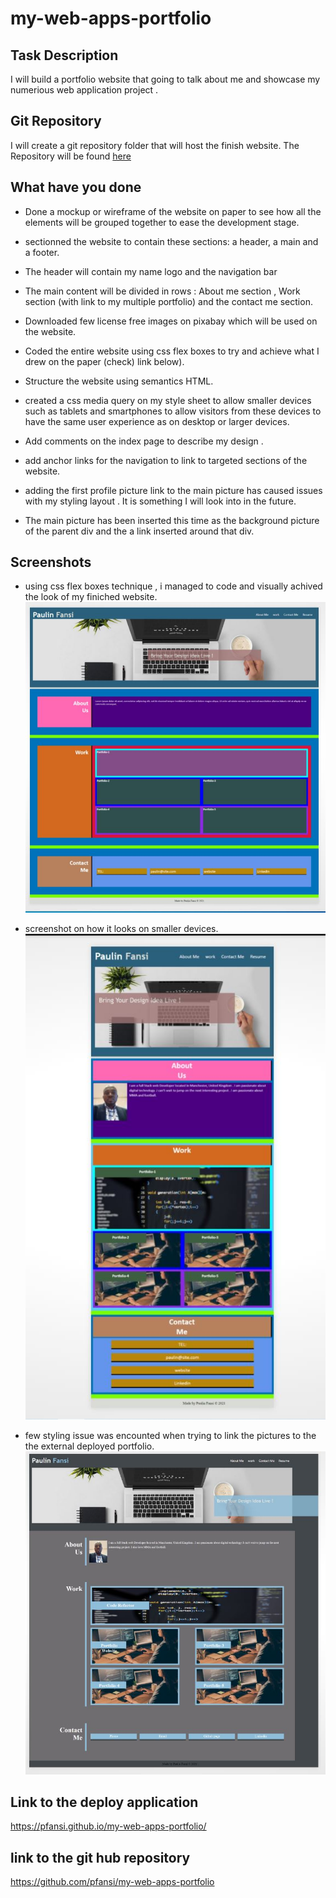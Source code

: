 # my-web-apps-portfolio

## Task Description

I will build a portfolio website that going to talk about me and showcase my numerious web application project .

## Git Repository

I will create a git repository folder that will host the finish website. The Repository will be found [here](https://github.com/pfansi/my-web-apps-portfolio)

## What have you done

- Done a mockup or wireframe of the website on paper to see how all the elements will be grouped together to ease the development stage.

- sectionned the website to contain these sections: a header, a main and a footer.

- The header will contain my name logo and the navigation bar

- The main content will be divided in rows : About me section , Work section (with link to my multiple portfolio) and the contact me section.

- Downloaded few license free images on pixabay which will be used on the website.

- Coded the entire website using css flex boxes to try and achieve what I drew on the paper (check) link below).

- Structure the website using semantics HTML.

- created a css media query on my style sheet to allow smaller devices such as tablets and smartphones to allow visitors from these devices to have the same user experience as on
  desktop or larger devices.

- Add comments on the index page to describe my design .

- add anchor links for the navigation to link to targeted sections of the website.

- adding the first profile picture link to the main picture has caused issues with my styling layout . It is something I will look into in the future.

- The main picture has been inserted this time as the background picture of the parent div and the a link inserted around that div.

## Screenshots

- using css flex boxes technique , i managed to code and visually achived the look of my finiched website. ![screenshot](.\assets\images\wireframe_look.JPG)

- screenshot on how it looks on smaller devices. ![screenshot](.\assets\images\smaller_devices_screen_view.jpg)

- few styling issue was encounted when trying to link the pictures to the the external deployed portfolio. ![screenshot](.\assets\images\finished_website.jpg)

## Link to the deploy application

https://pfansi.github.io/my-web-apps-portfolio/

## link to the git hub repository

https://github.com/pfansi/my-web-apps-portfolio
